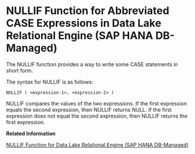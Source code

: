 <!-- loio317f04dc275b4063991641c6599c2a3a -->

# NULLIF Function for Abbreviated CASE Expressions in Data Lake Relational Engine \(SAP HANA DB-Managed\)

The NULLIF function provides a way to write some CASE statements in short form.



The syntax for NULLIF is as follows:

```
NULLIF ( <expression-1>, <expression-2> )
```

NULLIF compares the values of the two expressions. If the first expression equals the second expression, then NULLIF returns NULL. If the first expression does not equal the second expression, then NULLIF returns the first expression.

**Related Information**  


[NULLIF Function for Data Lake Relational Engine \(SAP HANA DB-Managed\)](../050-system-sql-functions/nullif-function-for-data-lake-relational-engine-sap-hana-db-managed-601a225.md "Provides an abbreviated CASE expression by comparing expressions.")

